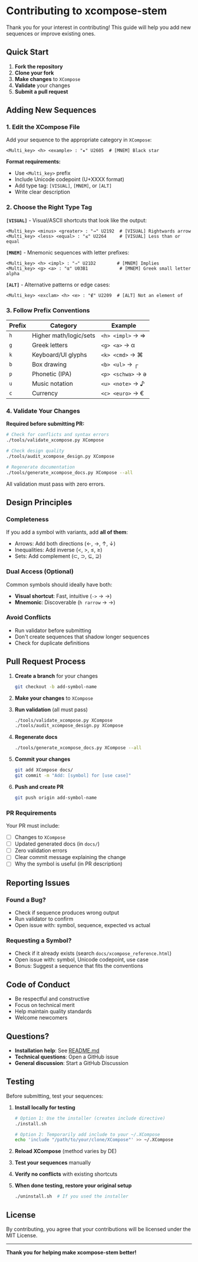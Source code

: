 # Contributing to xcompose-stem

Thank you for your interest in contributing! This guide will help you add new sequences or improve existing ones.

## Quick Start

1. **Fork the repository**
2. **Clone your fork**
3. **Make changes** to `XCompose`
4. **Validate** your changes
5. **Submit a pull request**

## Adding New Sequences

### 1. Edit the XCompose File

Add your sequence to the appropriate category in `XCompose`:

```
<Multi_key> <h> <example> : "★" U2605  # [MNEM] Black star
```

**Format requirements:**
- Use `<Multi_key>` prefix
- Include Unicode codepoint (U+XXXX format)
- Add type tag: `[VISUAL]`, `[MNEM]`, or `[ALT]`
- Write clear description

### 2. Choose the Right Type Tag

**`[VISUAL]`** - Visual/ASCII shortcuts that look like the output:
```
<Multi_key> <minus> <greater> : "→" U2192  # [VISUAL] Rightwards arrow
<Multi_key> <less> <equal> : "≤" U2264     # [VISUAL] Less than or equal
```

**`[MNEM]`** - Mnemonic sequences with letter prefixes:
```
<Multi_key> <h> <impl> : "⇒" U21D2        # [MNEM] Implies
<Multi_key> <g> <a> : "α" U03B1            # [MNEM] Greek small letter alpha
```

**`[ALT]`** - Alternative patterns or edge cases:
```
<Multi_key> <exclam> <h> <e> : "∉" U2209  # [ALT] Not an element of
```

### 3. Follow Prefix Conventions

| Prefix | Category | Example |
|--------|----------|---------|
| `h` | Higher math/logic/sets | `<h> <impl>` → ⇒ |
| `g` | Greek letters | `<g> <a>` → α |
| `k` | Keyboard/UI glyphs | `<k> <cmd>` → ⌘ |
| `b` | Box drawing | `<b> <ul>` → ┌ |
| `p` | Phonetic (IPA) | `<p> <schwa>` → ə |
| `u` | Music notation | `<u> <note>` → ♪ |
| `c` | Currency | `<c> <euro>` → € |

### 4. Validate Your Changes

**Required before submitting PR:**

```bash
# Check for conflicts and syntax errors
./tools/validate_xcompose.py XCompose

# Check design quality
./tools/audit_xcompose_design.py XCompose

# Regenerate documentation
./tools/generate_xcompose_docs.py XCompose --all
```

All validation must pass with zero errors.

## Design Principles

### Completeness
If you add a symbol with variants, add **all of them**:
- Arrows: Add both directions (←, →, ↑, ↓)
- Inequalities: Add inverse (<, >, ≤, ≥)
- Sets: Add complement (⊂, ⊃, ⊆, ⊇)

### Dual Access (Optional)
Common symbols should ideally have both:
- **Visual shortcut**: Fast, intuitive (`->` → →)
- **Mnemonic**: Discoverable (`h rarrow` → →)

### Avoid Conflicts
- Run validator before submitting
- Don't create sequences that shadow longer sequences
- Check for duplicate definitions

## Pull Request Process

1. **Create a branch** for your changes
   ```bash
   git checkout -b add-symbol-name
   ```

2. **Make your changes** to `XCompose`

3. **Run validation** (all must pass)
   ```bash
   ./tools/validate_xcompose.py XCompose
   ./tools/audit_xcompose_design.py XCompose
   ```

4. **Regenerate docs**
   ```bash
   ./tools/generate_xcompose_docs.py XCompose --all
   ```

5. **Commit your changes**
   ```bash
   git add XCompose docs/
   git commit -m "Add: [symbol] for [use case]"
   ```

6. **Push and create PR**
   ```bash
   git push origin add-symbol-name
   ```

### PR Requirements

Your PR must include:
- [ ] Changes to `XCompose`
- [ ] Updated generated docs (in `docs/`)
- [ ] Zero validation errors
- [ ] Clear commit message explaining the change
- [ ] Why the symbol is useful (in PR description)

## Reporting Issues

### Found a Bug?
- Check if sequence produces wrong output
- Run validator to confirm
- Open issue with: symbol, sequence, expected vs actual

### Requesting a Symbol?
- Check if it already exists (search `docs/xcompose_reference.html`)
- Open issue with: symbol, Unicode codepoint, use case
- Bonus: Suggest a sequence that fits the conventions

## Code of Conduct

- Be respectful and constructive
- Focus on technical merit
- Help maintain quality standards
- Welcome newcomers

## Questions?

- **Installation help**: See [README.md](README.md)
- **Technical questions**: Open a GitHub issue
- **General discussion**: Start a GitHub Discussion

## Testing

Before submitting, test your sequences:

1. **Install locally for testing**
   ```bash
   # Option 1: Use the installer (creates include directive)
   ./install.sh

   # Option 2: Temporarily add include to your ~/.XCompose
   echo 'include "/path/to/your/clone/XCompose"' >> ~/.XCompose
   ```

2. **Reload XCompose** (method varies by DE)

3. **Test your sequences** manually

4. **Verify no conflicts** with existing shortcuts

5. **When done testing, restore your original setup**
   ```bash
   ./uninstall.sh  # If you used the installer
   ```

## License

By contributing, you agree that your contributions will be licensed under the MIT License.

---

**Thank you for helping make xcompose-stem better!**
